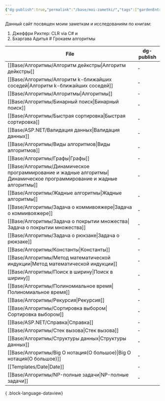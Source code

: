 ```yaml
---
{"dg-publish":true,"permalink":"/base/moi-zametki/","tags":["gardenEntry"]}
---
```



Данный сайт посвящен моим заметкам и исследованиям по книгам:
1. Джеффри Рихтер: CLR via C# и 
2. Бхаргава Адитья # Грокаем алгоритмы


| File                                                                                                                     | dg-publish |
| ------------------------------------------------------------------------------------------------------------------------ | ---------- |
| [[Base/Алгоритмы/Алгоритм дейкстры\|Алгоритм дейкстры]]                                                               | \-         |
| [[Base/Алгоритмы/Алгоритм k-ближайших соседей\|Алгоритм k-ближайших соседей]]                                         | \-         |
| [[Base/Алгоритмы/Алгоритмы\|Алгоритмы]]                                                                               | \-         |
| [[Base/Алгоритмы/Бинарный поиск\|Бинарный поиск]]                                                                     | \-         |
| [[Base/Алгоритмы/Быстрая сортировка\|Быстрая сортировка]]                                                             | \-         |
| [[Base/ASP.NET/Валидация данных\|Валидация данных]]                                                                   | \-         |
| [[Base/Алгоритмы/Виды алгоритмов\|Виды алгоритмов]]                                                                   | \-         |
| [[Base/Алгоритмы/Графы\|Графы]]                                                                                       | \-         |
| [[Base/Алгоритмы/Динамическое программирование и жадные алгоритмы\|Динамическое программирование и жадные алгоритмы]] | \-         |
| [[Base/Алгоритмы/Жадные алгоритмы\|Жадные алгоритмы]]                                                                 | \-         |
| [[Base/Алгоритмы/Задача о коммивояжере\|Задача о коммивояжере]]                                                       | \-         |
| [[Base/Алгоритмы/Задача о покрытии множества\|Задача о покрытии множества]]                                           | \-         |
| [[Base/Алгоритмы/Задача о рюкзаке\|Задача о рюкзаке]]                                                                 | \-         |
| [[Base/Алгоритмы/Константы\|Константы]]                                                                               | \-         |
| [[Base/Алгоритмы/Метод математической индукции\|Метод математической индукции]]                                       | \-         |
| [[Base/Алгоритмы/Поиск в ширину\|Поиск в ширину]]                                                                     | \-         |
| [[Base/Алгоритмы/Полиномиальное время\|Полиномиальное время]]                                                         | \-         |
| [[Base/Алгоритмы/Рекурсия\|Рекурсия]]                                                                                 | \-         |
| [[Base/Алгоритмы/Сортировка выбором\|Сортировка выбором]]                                                             | \-         |
| [[Base/ASP.NET/Справка\|Справка]]                                                                                     | \-         |
| [[Base/Алгоритмы/Стек вызова\|Стек вызова]]                                                                           | \-         |
| [[Base/Алгоритмы/Структуры данных\|Структуры данных]]                                                                 | \-         |
| [[Base/Алгоритмы/Big O нотация(О большое)\|Big O нотация(О большое)]]                                                 | \-         |
| [[Templates/Date\|Date]]                                                                                              | \-         |
| [[Base/Алгоритмы/NP-полные задачи\|NP-полные задачи]]                                                                 | \-         |

{ .block-language-dataview}



